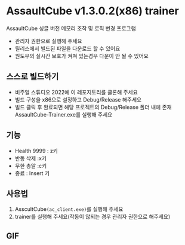 # AssaultCube v1.3.0.2(x86) trainer
AssaultCube 싱글 버전 메모리 조작 및 로직 변경 프로그램

- 관리자 권한으로 실행해 주세요 
- 릴리스에서 빌드된 파일을 다운로드 할 수 있어요 
- 원도우의 실시간 보호가 켜져 있는경우 다운이 안 될 수 있어요 

## 스스로 빌드하기 

-  비주얼 스튜디오 2022에 이 레포지토리를 클론해 주세요
-  빌드 구성을 x86으로 설정하고 Debug/Release 해주세요 
-  빌드 클릭 후 완료되면 해당 프로젝트의 Debug/Release 폴더 내에 존재 AssaultCube-Trainer.exe를 실행해 주세요 

## 기능

- Health 9999 : z키
- 반동 삭제 :x키 
- 무한 총알 :c키
- 종료 : Insert 키

## 사용법

1. AsscultCube`(ac_client.exe)`를 실행해 주세요
2. trainer를 실행해 주세요(작동이 않되는 경우 관리자 권한으로 해주세요) 

## GIF 
